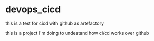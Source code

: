 # devops_cicd
this is a test for cicd with github as artefactory


this is a project I'm doing to undestand how ci/cd works over github

